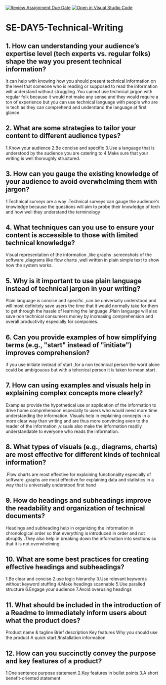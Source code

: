 [![Review Assignment Due Date](https://classroom.github.com/assets/deadline-readme-button-22041afd0340ce965d47ae6ef1cefeee28c7c493a6346c4f15d667ab976d596c.svg)](https://classroom.github.com/a/zsAR-pyY)
[![Open in Visual Studio Code](https://classroom.github.com/assets/open-in-vscode-2e0aaae1b6195c2367325f4f02e2d04e9abb55f0b24a779b69b11b9e10269abc.svg)](https://classroom.github.com/online_ide?assignment_repo_id=18493074&assignment_repo_type=AssignmentRepo)
# SE-DAY5-Technical-Writing
## 1. How can understanding your audience’s expertise level (tech experts vs. regular folks) shape the way you present technical information?
It can help with knowing how you should present technical information on the level that someone who is reading or supposed to read the information will understand without struggling .You cannot use technical jargon with regular folk because it would not make any sense and they would require a ton of experience but you can use technical language with people who are in tech as they can comprehend and understand the language at first glance.
## 2. What are some strategies to tailor your content to different audience types?
1.Know your audience
2.Be concise and specific
3.Use a language that is understood by the audience you are catering to
4.Make sure that your writing is well thoroughly structured.

## 3. How can you gauge the existing knowledge of your audience to avoid overwhelming them with jargon?
1.Technical surveys are a way .Technical surveys can gauge the audience's knowledge because the questions will aim to probe their knowledge of tech and how well they understand the terminology
## 4. What techniques can you use to ensure your content is accessible to those with limited technical knowledge?
Visual representation of the information ,like graphs .screenshots of the software ,diagrams like flow charts ,well written in plain simple text to show how the system works.

## 5. Why is it important to use plain language instead of technical jargon in your writing?
Plain language is concise and specific ,can be universally understood and will most definitely save users the time that it would normally take for them to get through the hassle of learning the language .Plain language will also save non technical consumers money by increasing comprehension and overall productivity especially for componies.
## 6. Can you provide examples of how simplifying terms (e.g., "start" instead of "initiate") improves comprehension?
if you use initiate instead of start ,for a non technical person the word alone could be ambigouous but with a tehcnical person it is taken to mean start .

## 7. How can using examples and visuals help in explaining complex concepts more clearly?
Examples provide the hypothetical use or application of the information to drive home comprehension especially to users who would need more time understanding the information.
Visuals help in explaining concepts in a more clear way than writing and are thus more convincing even to the reader of the information ,visuals also make the information readily understandable to everyone who reads the information.
## 8. What types of visuals (e.g., diagrams, charts) are most effective for different kinds of technical information?
.Flow charts are most effective for explaining functionality especially of software
.graphs are most effective for explaining data and statistics in a way that is universally understood first hand 
## 9. How do headings and subheadings improve the readability and organization of technical documents?
Headings and subheading help in organizing the information in chronological order so that everything is introduced in order and not abruptly .They also help in breaking down the information into sections so that it is not overwhelming
## 10. What are some best practices for creating effective headings and subheadings?
1.Be clear and concise
2.use logic hierarchy
3.Use relevant keywords without keyword stuffing
4.Make headings scannable
5.Use paralled structure
6.Engage your audience
7.Avoid overusing headings


## 11. What should be included in the introduction of a Readme to immediately inform users about what the product does?
Product name & tagline
Brief description
Key features
Why you should use the product
A quick start /Installation information



## 12. How can you succinctly convey the purpose and key features of a product?
1.One sentence purpose statement
2.Key features in bullet points
3.A short benefit-oriented statement


